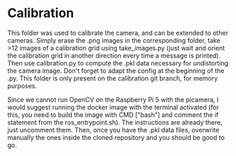 # Calibration

This folder was used to calibrate the camera, and can be extended to other cameras. Simply erase the .png images in the corresponding folder, take >12 images of a calibration grid using take_images.py (just wait and orient the calibration grid in another direction every time a message is printed). Then use calibration.py to compute the .pkl data necessary for undistorting the camera image. Don't forget to adapt the config at the beginning of the .py.
This folder is only present on the calibration git branch, for memory purposes.

Since we cannot run OpenCV on the Raspberry Pi 5 with the picamera, I would suggest running the docker image with the terminal activated (for this, you need to build the image with CMD ["bash"] and comment the if statement from the ros_entrypoint.sh). The instructions are already there, just uncomment them. Then, once you have the .pkl data files, overwrite manually the ones inside the cloned repository and you should be good to go.
